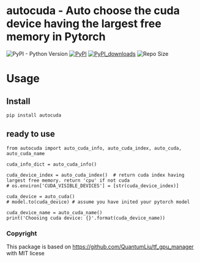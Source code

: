 # autocuda - Auto choose the cuda device having the largest free memory in Pytorch

![PyPI - Python Version](https://img.shields.io/badge/python-3.6-blue.svg) 
[![PyPI](https://img.shields.io/pypi/v/autocuda)](https://pypi.org/project/autocuda/)
[![PyPI_downloads](https://img.shields.io/pypi/dm/autocuda)](https://pypi.org/project/autocuda/)
![Repo Size](https://img.shields.io/github/repo-size/yangheng95/autocuda)


# Usage
## Install
```
pip install autocuda
```

## ready to use


```
from autocuda import auto_cuda_info, auto_cuda_index, auto_cuda, auto_cuda_name

cuda_info_dict = auto_cuda_info()

cuda_device_index = auto_cuda_index()  # return cuda index having largest free memory. return 'cpu' if not cuda
# os.environ['CUDA_VISIBLE_DEVICES'] = [str(cuda_device_index)]

cuda_device = auto_cuda()
# model.to(cuda_device) # assume you have inited your pytorch model

cuda_device_name = auto_cuda_name()
print('Choosing cuda device: {}'.format(cuda_device_name))

```

### Copyright
This package is based on https://github.com/QuantumLiu/tf_gpu_manager with MIT licese
